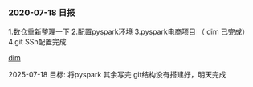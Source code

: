 ### 2020-07-18 日报

1.数仓重新整理一下
2.配置pyspark环境
3.pyspark电商项目 （ dim 已完成）
4.git SSh配置完成

 [dim](../offline-pyspark/dim)


2025-07-18 目标:
将pyspark 其余写完
git结构没有搭建好，明天完成




